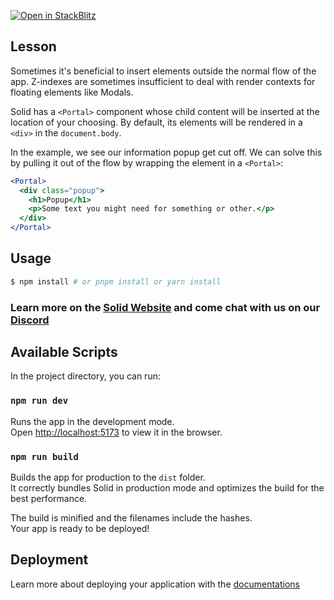 [![Open in StackBlitz](https://developer.stackblitz.com/img/open_in_stackblitz.svg)](https://stackblitz.com/github/edivados/solid-tutorials/tree/main/tutorials/flow_portal?file=src/styles.css,src/main.jsx)

## Lesson

Sometimes it's beneficial to insert elements outside the normal flow of the app. Z-indexes are sometimes insufficient to deal with render contexts for floating elements like Modals.

Solid has a `<Portal>` component whose child content will be inserted at the location of your choosing. By default, its elements will be rendered in a `<div>` in the `document.body`.

In the example, we see our information popup get cut off. We can solve this by pulling it out of the flow by wrapping the element in a `<Portal>`:

```jsx
<Portal>
  <div class="popup">
    <h1>Popup</h1>
    <p>Some text you might need for something or other.</p>
  </div>
</Portal>
```


## Usage

```bash
$ npm install # or pnpm install or yarn install
```

### Learn more on the [Solid Website](https://solidjs.com) and come chat with us on our [Discord](https://discord.com/invite/solidjs)

## Available Scripts

In the project directory, you can run:

### `npm run dev`

Runs the app in the development mode.<br>
Open [http://localhost:5173](http://localhost:5173) to view it in the browser.

### `npm run build`

Builds the app for production to the `dist` folder.<br>
It correctly bundles Solid in production mode and optimizes the build for the best performance.

The build is minified and the filenames include the hashes.<br>
Your app is ready to be deployed!

## Deployment

Learn more about deploying your application with the [documentations](https://vite.dev/guide/static-deploy.html)
